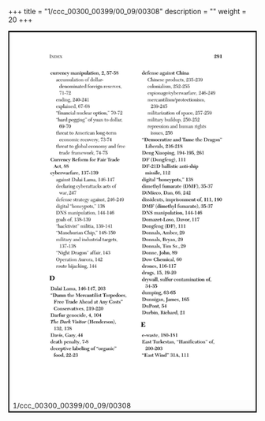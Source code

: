 +++
title = "1/ccc_00300_00399/00_09/00308"
description = ""
weight = 20
+++

<table style="border:2px solid black;max-width:800px;max-height:800px;" 
><tr><td>
<img class="center-fit-jpg"
src="/jpg_/out_jpg_dbc_308.jpg">
1/ccc_00300_00399/00_09/00308
</img></td></tr></table>
